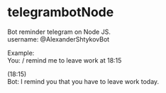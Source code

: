 # telegrambotNode
Bot reminder telegram on Node JS.<br/>
username: @AlexanderShtykovBot<br/>

Example:<br/>
You: / remind me to leave work at 18:15<br/>

(18:15)<br/>
Bot: I remind you that you have to leave work today.<br/>
